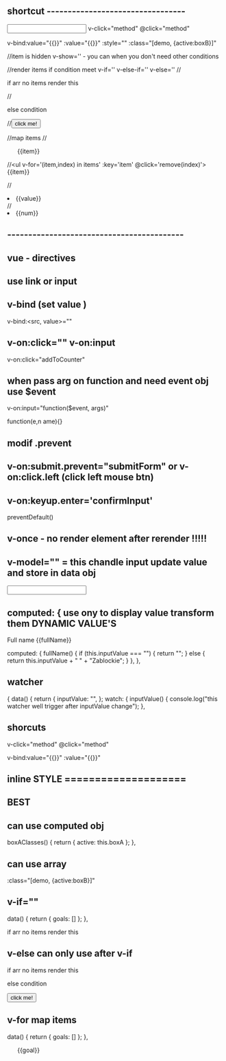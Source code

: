 ## shortcut ---------------------------------

<input type="text" v-model='inputValue'>
v-click="method"
@click="method"

v-bind:value="{{}}"
:value="{{}}"
:style=""
:class="[demo, {active:boxB}]"

//item is hidden
v-show='' - you can when you don't need other conditions

//render items if condition meet
v-if=''
v-else-if=''
v-else=''
//<p v-if='goals.length === 0'>if arr no items render this<p>
//<p v-else-if='goals.length >=3'>else condition</p>
//<button v-elese>click me!</button>

//map items
//<ul v-for='(item,index) in items' :key='item'>{{item}}</ul>
//<ul v-for='(item,index) in items' :key='item' @click='remove(index)'>{{item}}</ul>

//<li v-for='value in {name:"jacek",age:22}' :key='value'>{{value}}</li>
//<li v-for='num in 10'>{{num}}</li>

## ------------------------------------------

## vue - directives

## use link or input

## v-bind (set value )

v-bind:<src, value>="<data or variable>"

## v-on:click="<method>" v-on:input

v-on:click="addToCounter"

## when pass arg on function and need event obj use $event

v-on:input="function($event, args)"

function(e,n ame){}

## modif .prevent

## v-on:submit.prevent="submitForm" or v-on:click.left (click left mouse btn)

## v-on:keyup.enter='confirmInput'

preventDefault()

## v-once - no render element after rerender !!!!!

## v-model="<some data>" = this chandle input update value and store in data obj

 <input type="text" v-model='inputValue'>

## computed: { use ony to display value transform them DYNAMIC VALUE'S

<p>Full name {{fullName}}</p>
  computed: {
    fullName() {
      if (this.inputValue === "") {
        return "";
      } else {
        return this.inputValue + " " + "Zablockie";
      }
    },
  },

## watcher

{ data() {
return {
inputValue: "",
};
watch: {
inputValue() {
console.log("this watcher well trigger after inputValue change");
},

## shorcuts

v-click="method"
@click="method"

v-bind:value="{{}}"
:value="{{}}"

## inline STYLE ====================

<div :style='{borderColor:boxA ? "red":"#ccc" }' class="demo" @click='boxSelected("A")'></div>

  <div :class="boxA ? 'demo active':'demo'" @click='boxSelected("A")'></div>

## BEST

 <div :class="{demo:true,active:boxA}" @click='boxSelected("A")'></div>
   <div class="demo" :class="{active:boxA}" @click='boxSelected("A")'></div>

## can use computed obj

boxAClasses() {
return { active: this.boxA };
},

## can use array

:class="[demo, {active:boxB}]"

## v-if=""

data() {
return { goals: [] };
},

<p v-if='goals.length === 0'>if arr no items render this<p>

## v-else can only use after v-if

<p v-if='goals.length === 0'>if arr no items render this<p>
<p v-else-if='goals.length >=3'>else condition</p>
<button v-elese>click me!</button>

## v-for map items

data() {
return { goals: [] };
},

<ul v-for='goal in goals'>
<p>{{goal}}</p>
</ul>
